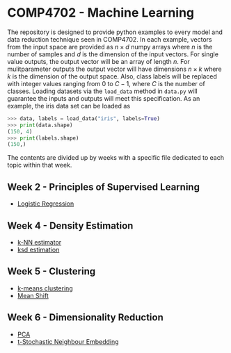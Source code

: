 # COMP4702 -  Machine Learning

The repository is designed to provide python examples to every model and data reduction technique seen in COMP4702. In each example, vectors from the input space are provided as $`n \times d`$ numpy arrays where $n$ is the number of samples and $d$ is the dimension of the input vectors. For single value outputs, the output vector will be an array of length $n$. For mulitparameter outputs the output vector will have dimensions $`n \times k`$ where $`k`$ is the dimension of the output space. Also, class labels will be replaced with integer values ranging from $`0`$ to $`C-1`$, where $`C`$ is the number of classes. Loading datasets via the `load_data` method in `data.py` will guarantee the inputs and outputs will meet this specification. As an example, the iris data set can be loaded as

```python
>>> data, labels = load_data("iris", labels=True)
>>> print(data.shape)   
(150, 4)
>>> print(labels.shape)
(150,)
```

The contents are divided up by weeks with a specific file dedicated to each topic within that week.

## Week 2 - Principles of Supervised Learning

- [Logistic Regression](main/log_reg.py)

## Week 4 - Density Estimation

- [k-NN estimator](main/knn.py)
- [ksd estimation](main/kde.py)

## Week 5 - Clustering

- [k-means clustering](main/k_means.py)
- [Mean Shift](main/mean_shift.py)

## Week 6 - Dimensionality Reduction

- [PCA](main/pca.py)
- [t-Stochastic Neighbour Embedding](main/tsne.py)
